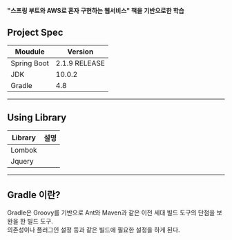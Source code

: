 #### "스프링 부트와 AWS로 혼자 구현하는 웹서비스" 책을 기반으로한 학습
##
## Project Spec
Moudule | Version
------------ | ------------- 
Spring Boot | 2.1.9 RELEASE
JDK | 10.0.2 
Gradle | 4.8

----
## Using Library
Library | 설명
------------ | ------------- 
Lombok | 
Jquery | 

----
## Gradle 이란?  
 Gradle은 Groovy를 기반으로 Ant와 Maven과 같은 이전 세대 빌드 도구의 단점을 보완을 한 빌드 도구.   
 의존성이나 플러그인 설정 등과 같은 빌드에 필요한 설정을 하게 된다.
